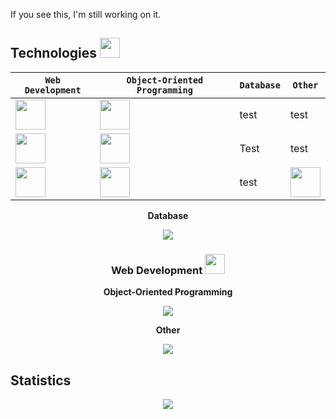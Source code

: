 If you see this, I'm still working on it.

<h2>Technologies <img height="32px" src="https://skillicons.dev/icons?i=html,css,js,nodejs"/></h2>

| `Web Development` | `Object-Oriented Programming` | `Database` | `Other` |
| -- | -- | -- | -- |
|<img src="https://skillicons.dev/icons?i=html" alignment="center" height="48"/>|<img src="./icons/Ableton-Dark.svg" width="48">| test | test |
|<img src="https://skillicons.dev/icons?i=css" height="48"/>|<img src="./icons/ActivityPub-Dark.svg" width="48">| Test| test |
|<img src="https://skillicons.dev/icons?i=js" height="48"/>|<img src="https://skillicons.dev/icons?i=cs" height="48"/>|test |<img src="https://skillicons.dev/icons?i=bash" height="48"/>|


<div align="center">
  
  <b>Database</b>
    
  <img src="https://skillicons.dev/icons?i=mysql"/>
  
  <h3>Web Development <img height="32px" src="https://skillicons.dev/icons?i=html,css,js,nodejs"/></h3>
  
  <b>Object-Oriented Programming</b>
    
  <img src="https://skillicons.dev/icons?i=cs"/>
  
  <b>Other</b>
    
  <img src="https://skillicons.dev/icons?i=java"/>

</div>


## Statistics
<div align="center">
<img src="http://github-profile-summary-cards.vercel.app/api/cards/profile-details?username=deltagamingch&theme=tokyonight"/>
</div>
